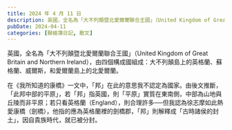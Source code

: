 ```yaml
---
title: 2024 年 4 月 11 日
description: 英國，全名為「大不列顛暨北愛爾蘭聯合王國」（United Kingdom of Great Britain and Northern Ireland），由四個構成國組成：大不列顛島上的英格蘭、蘇格蘭、……
pubDate: 2024-04-11
categories: [聯絡簿日記, 散文]
---
```


英國，全名為「大不列顛暨北愛爾蘭聯合王國」（United Kingdom of Great Britain and Northern Ireland），由四個構成國組成：大不列顛島上的英格蘭、蘇格蘭、威爾斯，和愛爾蘭島上的北愛爾蘭。

在《我所知道的康橋》一文中，「邦」在此的意思我不認定為國家。由後文推斷，「此邦中部的平原」，若「邦」指英國，則「平原」實質在東南側，中部為山地與丘陵而非平原；若只看英格蘭（England），則合理許多──但我認為徐志摩如此熱愛康橋（劍橋），他指的應為英格蘭裡的劍橋郡，「邦」則解釋成「古時諸侯的封土」，因自貴族時代，就已被分封。
